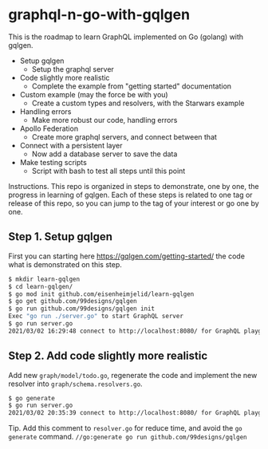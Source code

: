 # graphql-n-go-with-gqlgen
This is the roadmap to learn GraphQL implemented on Go (golang) with gqlgen.

* Setup gqlgen
  * Setup the graphql server
* Code slightly more realistic
  * Complete the example from "getting started" documentation
* Custom example (may the force be with you)
  * Create a custom types and resolvers, with the Starwars example
* Handling errors
  * Make more robust our code, handling errors
* Apollo Federation
  * Create more graphql servers, and connect between that
* Connect with a persistent layer
  * Now add a database server to save the data
* Make testing scripts
  * Script with bash to test all steps until this point


Instructions. This repo is organized in steps to demonstrate, one by one, the progress in learning of gqlgen. Each of these steps is related to one tag or release of this repo, so you can jump to the tag of your interest or go one by one.
## Step 1. Setup gqlgen

First you can starting here https://gqlgen.com/getting-started/ the code what is demonstrated on this step.

```bash
$ mkdir learn-gqlgen
$ cd learn-gqlgen/
$ go mod init github.com/eisenheimjelid/learn-gqlgen
$ go get github.com/99designs/gqlgen
$ go run github.com/99designs/gqlgen init
Exec "go run ./server.go" to start GraphQL server
$ go run server.go 
2021/03/02 16:29:48 connect to http://localhost:8080/ for GraphQL playground
```


## Step 2. Add code slightly more realistic

Add new `graph/model/todo.go`, regenerate the code and implement the new resolver into `graph/schema.resolvers.go`.

```bash
$ go generate
$ go run server.go 
2021/03/02 20:35:39 connect to http://localhost:8080/ for GraphQL playground
```

Tip. Add this comment to `resolver.go` for reduce time, and avoid the `go generate` command.
`//go:generate go run github.com/99designs/gqlgen`

